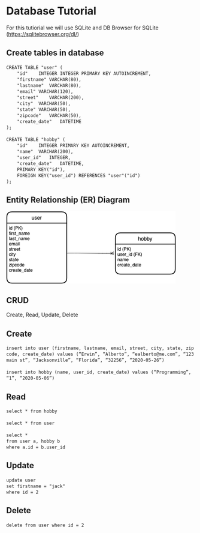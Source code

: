 # Database Tutorial

For this tutiorial we will use SQLite and DB Browser for SQLite (https://sqlitebrowser.org/dl/)


## Create tables in database

```
CREATE TABLE "user" (
	"id"	INTEGER INTEGER PRIMARY KEY AUTOINCREMENT,
	"firstname"	VARCHAR(80),
	"lastname"	VARCHAR(80),
	"email"	VARCHAR(120),
	"street"	VARCHAR(200),
	"city"	VARCHAR(50),
	"state"	VARCHAR(50),
	"zipcode"	VARCHAR(50),
	"create_date"	DATETIME
);

CREATE TABLE "hobby" (
	"id"	INTEGER PRIMARY KEY AUTOINCREMENT,
	"name"	VARCHAR(200),
	"user_id"	INTEGER,
	"create_date"	DATETIME,
	PRIMARY KEY("id"),
	FOREIGN KEY("user_id") REFERENCES "user"("id")
);
```

## Entity Relationship (ER) Diagram
![ER Diagram](dbtutorial.png)

## CRUD
Create, Read, Update, Delete

## Create
```
insert into user (firstname, lastname, email, street, city, state, zip code, create_date) values (“Erwin”, “Alberto”, “ealberto@me.com”, “123 main st”, “Jacksonville”, “Florida”, “32256”, “2020-05-26”)

insert into hobby (name, user_id, create_date) values (“Programming”, “1”, “2020-05-06”)
```

## Read
```
select * from hobby

select * from user

select * 
from user a, hobby b
where a.id = b.user_id
```

## Update
```
update user
set firstname = "jack"
where id = 2
```

## Delete
```
delete from user where id = 2
```
